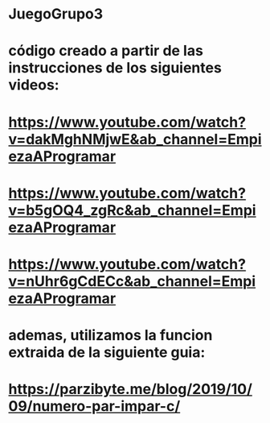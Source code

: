 # JuegoGrupo3
# código creado a partir de las instrucciones de los siguientes videos: 
# https://www.youtube.com/watch?v=dakMghNMjwE&ab_channel=EmpiezaAProgramar
# https://www.youtube.com/watch?v=b5gOQ4_zgRc&ab_channel=EmpiezaAProgramar
# https://www.youtube.com/watch?v=nUhr6gCdECc&ab_channel=EmpiezaAProgramar
# ademas, utilizamos la funcion extraida de la siguiente guia:
# https://parzibyte.me/blog/2019/10/09/numero-par-impar-c/